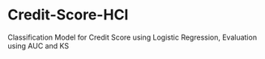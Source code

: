 # Credit-Score-HCI
Classification Model for Credit Score using Logistic Regression, Evaluation using AUC and KS 
 
 
 
